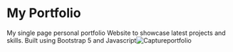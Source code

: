 # My Portfolio

My single page personal portfolio Website to showcase latest projects and skills. Built using Bootstrap 5 and Javascript![Captureportfolio](https://user-images.githubusercontent.com/92110494/194719664-ae15960a-512b-469b-826e-9ddfe982f465.JPG)

